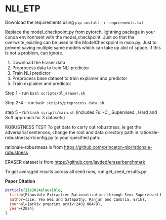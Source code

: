 # NLI_ETP

Download the requirements using `pip install -r requirements.txt`

Replace the model_checkpoint.py from pytorch_lightning package in your conda environment with the model_checkpoint. Just so that the overwrite_existing can be used in the ModelCheckpoint in main.py. Just to prevent saving multiple same models which can take up alot of space. If this is not a problem, can ignore.

1. Download the Eraser data
2. Preprocess data to train NLI predictor
3. Train NLI predictor
4. Preprocess base dataset to train explainer and predictor
5. Train explainer and predictor

Step 1 - run `bash scripts/dl_eraser.sh`

Step 2-4 - run `bash scripts/preprocess_data.sh`

step 5 - run `bash scripts/main.sh` (includes Full-C , Supervised , Hard and Soft approach for 3 datasets)

ROBUSTNESS TEST
To get data to carry out robustness, ie get the adversarial sentences, change the root and data directory path in rationale-robustness/rr/config.py to your specified path.

rationale-robustness is from https://github.com/princeton-nlp/rationale-robustness

ERASER dataset is from https://github.com/jayded/eraserbenchmark

To get averaged results across all seed runs, run get_seed_results.py

**Paper Citation**
```bibtex
@article{jie2024plausible,
  title={Plausible Extractive Rationalization through Semi-Supervised Entailment Signal},
  author={Jie, Yeo Wei and Satapathy, Ranjan and Cambria, Erik},
  journal={arXiv preprint arXiv:2402.08479},
  year={2024}
}
